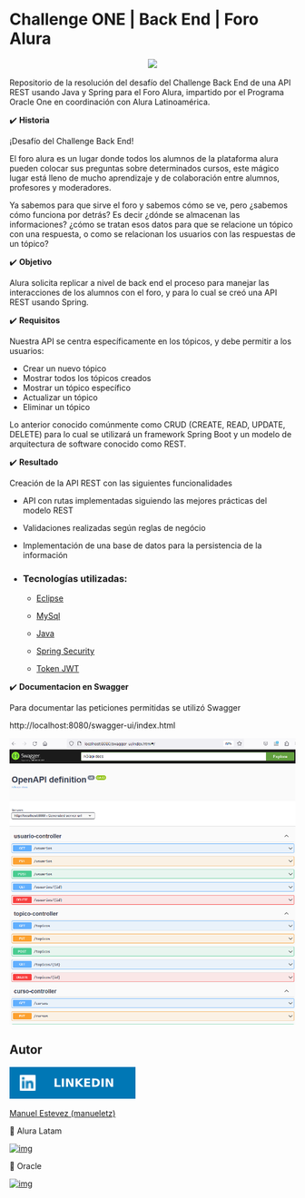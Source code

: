 # Challenge ONE | Back End | Foro Alura 

<p align="center" >
     <img width="200" heigth="200" src="https://user-images.githubusercontent.com/91544872/209678377-70b50b21-33de-424c-bed8-6a71ef3406ff.png">
</p>

Repositorio de la resolución del desafío del Challenge Back End de una API REST usando Java y Spring para el Foro Alura,
impartido por el Programa Oracle One en coordinación con Alura Latinoamérica.

✔️ **Historia**

¡Desafío del Challenge Back End!

El foro alura es un lugar donde todos los alumnos de la plataforma alura pueden colocar sus preguntas sobre determinados cursos,
este mágico lugar está lleno de mucho aprendizaje y de colaboración entre alumnos, profesores y moderadores.

Ya sabemos para que sirve el foro y sabemos cómo se ve, pero ¿sabemos cómo funciona por detrás? Es decir ¿dónde se almacenan las informaciones? ¿cómo se tratan esos datos para que se relacione un tópico con una respuesta, o como se relacionan los usuarios con las respuestas de un tópico?

✔️ **Objetivo**

Alura solicita replicar a nivel de back end el proceso para manejar las interacciones de los alumnos con el foro, y para lo cual se creó una API REST usando Spring.

✔️ **Requisitos**

Nuestra API se centra específicamente en los tópicos, y debe permitir a los usuarios:

- Crear un nuevo tópico
- Mostrar todos los tópicos creados
- Mostrar un tópico específico
- Actualizar un tópico
- Eliminar un tópico

Lo anterior conocido comúnmente como CRUD (CREATE, READ, UPDATE, DELETE) para lo cual se utilizará un framework Spring Boot y un modelo de arquitectura de software conocido como REST.

✔️ **Resultado**

Creación de la API REST con las siguientes funcionalidades

- API con rutas implementadas siguiendo las mejores prácticas del modelo REST
- Validaciones realizadas según reglas de negócio
- Implementación de una base de datos para la persistencia de la información


- ### Tecnologías utilizadas:

  - [Eclipse](https://www.eclipse.org/)
  - [MySql](https://www.mysql.com/)
  - [Java](https://www.java.com/en/)

  - [Spring Security](https://start.spring.io/)
  - [Token JWT](https://jwt.io/)

✔️ **Documentacion en Swagger**

Para documentar las peticiones permitidas se utilizó Swagger

http://localhost:8080/swagger-ui/index.html

![img documentacion swagger](imagenesRepositorio/documentacion-swagger.png)

## Autor

<a href="https://www.linkedin.com/in/manuel-estevez-perfil/"><img src="imagenesRepositorio/linkedinlogo.svg"></a>

[Manuel Estevez (manueletz)](https://github.com/manueletz)


💙 Alura Latam

[![img](https://camo.githubusercontent.com/c00f87aeebbec37f3ee0857cc4c20b21fefde8a96caf4744383ebfe44a47fe3f/68747470733a2f2f696d672e736869656c64732e696f2f62616467652f2d4c696e6b6564496e2d2532333030373742353f7374796c653d666f722d7468652d6261646765266c6f676f3d6c696e6b6564696e266c6f676f436f6c6f723d7768697465)](https://www.linkedin.com/company/alura-latam/mycompany/)

🧡 Oracle

[![img](https://camo.githubusercontent.com/c00f87aeebbec37f3ee0857cc4c20b21fefde8a96caf4744383ebfe44a47fe3f/68747470733a2f2f696d672e736869656c64732e696f2f62616467652f2d4c696e6b6564496e2d2532333030373742353f7374796c653d666f722d7468652d6261646765266c6f676f3d6c696e6b6564696e266c6f676f436f6c6f723d7768697465)](https://www.linkedin.com/company/oracle/)


